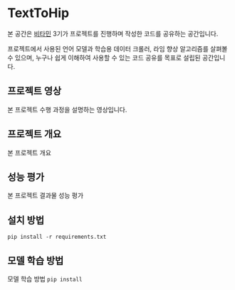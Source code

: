 # TextToHip
본 공간은 [비타민](https://cafe.naver.com/bitamin123) 3기가 프로젝트를 진행하며 작성한 코드를 공유하는 공간입니다. 

프로젝트에서 사용된 언어 모델과 학습용 데이터 크롤러, 라임 향상 알고리즘를 살펴볼 수 있으며, 누구나 쉽게 이해하여 사용할 수 있는 코드 공유를 목표로 설립된 공간입니다.

## 프로젝트 영상
본 프로젝트 수행 과정을 설명하는 영상입니다.

## 프로젝트 개요
본 프로젝트 개요 

## 성능 평가
본 프로젝트 결과물 성능 평가 

## 설치 방법
`pip install -r requirements.txt` 

## 모델 학습 방법
모델 학습 방법 
`pip install `
